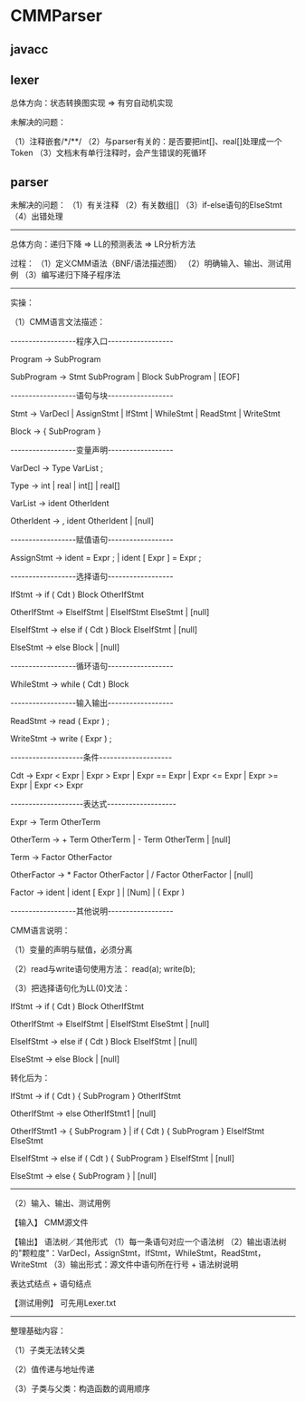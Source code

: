# CMMParser

## javacc

## lexer
总体方向：状态转换图实现 => 有穷自动机实现 

未解决的问题：   

（1）注释嵌套/*/**/
（2）与parser有关的：是否要把int[]、real[]处理成一个Token
（3）文档末有单行注释时，会产生错误的死循环

## parser

未解决的问题：
（1）有关注释
（2）有关数组[]
（3）if-else语句的ElseStmt
（4）出错处理

--------------------------------------------------------------------------------

总体方向：递归下降 => LL的预测表法 => LR分析方法

过程：
（1）定义CMM语法（BNF/语法描述图）
（2）明确输入、输出、测试用例
（3）编写递归下降子程序法

--------------------------------------------------------------------------------

实操：

（1）CMM语言文法描述：

------------------程序入口------------------

Program -> SubProgram

SubProgram -> Stmt SubProgram
           | Block SubProgram
           | [EOF]

------------------语句与块------------------

Stmt    -> VarDecl
        | AssignStmt
        | IfStmt
        | WhileStmt
        | ReadStmt
        | WriteStmt

Block   -> { SubProgram }

------------------变量声明------------------

VarDecl -> Type VarList ;

Type    -> int
        | real
        | int[]
        | real[]

VarList -> ident OtherIdent

OtherIdent  -> , ident OtherIdent
            | [null]

------------------赋值语句------------------

AssignStmt  -> ident = Expr ;
            | ident [ Expr ] = Expr ;

------------------选择语句------------------

IfStmt      -> if ( Cdt ) Block OtherIfStmt

OtherIfStmt  -> ElseIfStmt
             | ElseIfStmt ElseStmt
             | [null]

ElseIfStmt  -> else if ( Cdt ) Block ElseIfStmt
            | [null]

ElseStmt    -> else Block
            | [null]

------------------循环语句------------------

WhileStmt   -> while ( Cdt ) Block

------------------输入输出------------------

ReadStmt    -> read ( Expr ) ;

WriteStmt   -> write ( Expr ) ;

--------------------条件--------------------

Cdt     -> Expr < Expr
        | Expr > Expr
        | Expr == Expr
        | Expr <= Expr
        | Expr >= Expr
        | Expr <> Expr

--------------------表达式-------------------

Expr    -> Term OtherTerm

OtherTerm   -> + Term OtherTerm
            | - Term OtherTerm
            | [null]

Term    -> Factor OtherFactor

OtherFactor -> * Factor OtherFactor
            | / Factor OtherFactor
            | [null]

Factor  -> ident
        | ident [ Expr ]
        | [Num]
        | ( Expr )


------------------其他说明------------------

CMM语言说明：

（1）变量的声明与赋值，必须分离

（2）read与write语句使用方法：
    read(a);
    write(b);

（3）把选择语句化为LL(0)文法：

IfStmt      -> if ( Cdt ) Block OtherIfStmt

OtherIfStmt  -> ElseIfStmt
             | ElseIfStmt ElseStmt
             | [null]

ElseIfStmt  -> else if ( Cdt ) Block ElseIfStmt
            | [null]

ElseStmt    -> else Block
            | [null]
            

转化后为：

IfStmt          -> if ( Cdt ) { SubProgram } OtherIfStmt

OtherIfStmt     -> else OtherIfStmt1
                 | [null]

OtherIfStmt1    -> { SubProgram }
                 | if ( Cdt ) { SubProgram } ElseIfStmt ElseStmt                
                 
ElseIfStmt      -> else if ( Cdt ) { SubProgram } ElseIfStmt
                 | [null]

ElseStmt        -> else { SubProgram }
                 | [null]
                 
--------------------------------------------------------------------------------

（2）输入、输出、测试用例

【输入】    CMM源文件

【输出】    语法树／其他形式
（1）每一条语句对应一个语法树
（2）输出语法树的"颗粒度"：VarDecl，AssignStmt，IfStmt，WhileStmt，ReadStmt，WriteStmt
（3）输出形式：源文件中语句所在行号 + 语法树说明 

表达式结点  +  语句结点


【测试用例】
可先用Lexer.txt


--------------------------------------------------------------------------------
整理基础内容：

（1）子类无法转父类

（2）值传递与地址传递

（3）子类与父类：构造函数的调用顺序








